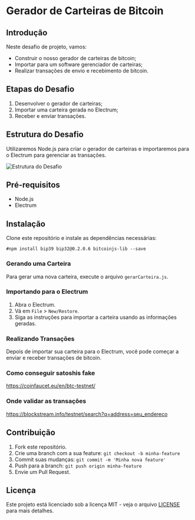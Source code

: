 # Gerador de Carteiras de Bitcoin

## Introdução

Neste desafio de projeto, vamos:
- Construir o nosso gerador de carteiras de bitcoin;
- Importar para um software gerenciador de carteiras;
- Realizar transações de envio e recebimento de bitcoin.

## Etapas do Desafio

1. Desenvolver o gerador de carteiras;
2. Importar uma carteira gerada no Electrum;
3. Receber e enviar transações.

## Estrutura do Desafio

Utilizaremos Node.js para criar o gerador de carteiras e importaremos para o Electrum para gerenciar as transações.

![Estrutura do Desafio](./path_to_your_image.png)

## Pré-requisitos

- Node.js
- Electrum

## Instalação

Clone este repositório e instale as dependências necessárias:

`#npm install bip39 bip32@0.2.0.6 bitcoinjs-lib --save`


### Gerando uma Carteira

Para gerar uma nova carteira, execute o arquivo `gerarCarteira.js`.

### Importando para o Electrum

1. Abra o Electrum.
2. Vá em `File` > `New/Restore`.
3. Siga as instruções para importar a carteira usando as informações geradas.

### Realizando Transações

Depois de importar sua carteira para o Electrum, você pode começar a enviar e receber transações de bitcoin.

### Como conseguir satoshis fake

https://coinfaucet.eu/en/btc-testnet/

### Onde validar as transações

https://blockstream.info/testnet/search?q=address=seu_endereco

## Contribuição

1. Fork este repositório.
2. Crie uma branch com a sua feature: `git checkout -b minha-feature`
3. Commit suas mudanças: `git commit -m 'Minha nova feature'`
4. Push para a branch: `git push origin minha-feature`
5. Envie um Pull Request.

## Licença

Este projeto está licenciado sob a licença MIT - veja o arquivo [LICENSE](LICENSE) para mais detalhes.
